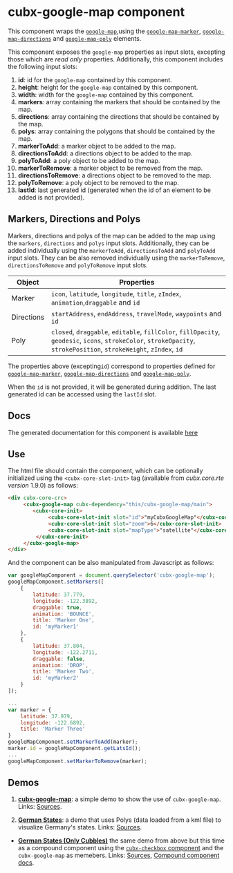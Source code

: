 # cubx-google-map component
This component wraps the [`google-map`](https://elements.polymer-project.org/elements/google-map),using the [`google-map-marker`](https://elements.polymer-project.org/elements/google-map?active=google-map-marker),
[`google-map-directions`](https://elements.polymer-project.org/elements/google-map?active=google-map-directions) and [`google-map-poly`](https://github.com/GoogleWebComponents/google-map/blob/master/google-map-poly.html) elements. 

This component exposes the `google-map` properties as input slots, excepting those which are _read only_ properties. Additionally,
this component includes the following input slots: 

1. **id**: id for the `google-map` contained by this component.
2. **height**: height for the `google-map` contained by this component.
3. **width**: width for the `google-map` contained by this component.
4. **markers**: array containing the markers that should be contained by the map.
5. **directions**: array containing the directions that should be contained by the map.
6. **polys**: array containing the polygons that should be contained by the map.
7. **markerToAdd**: a marker object to be added to the map.
8. **directionsToAdd**: a directions object to be added to the map.
9. **polyToAdd**: a poly object to be added to the map.
10. **markerToRemove**: a marker object to be removed from the map.
11. **directionsToRemove**: a directions object to be removed to the map.
12. **polyToRemove**: a poly object to be removed to the map.
13. **lastId**: last generated id (generated when the id of an element to be added is not provided).

## Markers, Directions and Polys
Markers, directions and polys of the map can be added to the map using the `markers`, `directions` and `polys` input slots. Additionally, they can be added individually using the `markerToAdd`, `directionsToAdd` and `polyToAdd` input slots. They can be also removed individually using the `markerToRemove`, `directionsToRemove` and `polyToRemove` input slots. 

| Object     | Properties                                                                                                                                                           |
|------------|----------------------------------------------------------------------------------------------------------------------------------------------------------------------|
| Marker     | `icon`, `latitude`, `longitude`, `title`, `zIndex`, `animation`,`draggable` and `id`                                                                                 |
| Directions | `startAddress`, `endAddress`, `travelMode`, `waypoints` and `id`                                                                                                     |
| Poly       | `closed`, `draggable`, `editable`, `fillColor`, `fillOpacity`, `geodesic`, `icons`, `strokeColor`, `strokeOpacity`, `strokePosition`, `strokeWeight`, `zIndex`, `id` |

The properties above (excepting`id`) correspond to properties defined for [`google-map-marker`](https://elements.polymer-project.org/elements/google-map?active=google-map-marker),
[`google-map-directions`](https://elements.polymer-project.org/elements/google-map?active=google-map-directions) and
[`google-map-poly`](https://github.com/GoogleWebComponents/google-map/blob/master/google-map-poly.html). 

When the `id` is not provided, it will be generated during addition. The last generated id can be accessed using the `lastId` slot.

## Docs
The generated documentation for this component is available [here](https://cubbles.world/sandbox/com.incowia.cubx-google-map@1.0.0-SNAPSHOT/cubx-google-map/docs/index.html)

## Use
The html file should contain the component, which can be optionally initialized using the `<cubx-core-slot-init>` tag (available from 
_cubx.core.rte version_ 1.9.0) as follows:

```html
<div cubx-core-crc>
     <cubx-google-map cubx-dependency="this/cubx-google-map/main">
        <cubx-core-init>
             <cubx-core-slot-init slot="id">"myCubxGoogleMap"</cubx-core-slot-init>
             <cubx-core-slot-init slot="zoom">6</cubx-core-slot-init>
             <cubx-core-slot-init slot="mapType">"satellite"</cubx-core-slot-init>
         </cubx-core-init>
     </cubx-google-map>
</div>
```

And the component can be also manipulated from Javascript as follows:

```javascript
var googleMapComponent = document.querySelector('cubx-google-map');
googleMapComponent.setMarkers([
	{
		latitude: 37.779,
		longitude: -122.3892,
		draggable: true,
		animation: 'BOUNCE',
		title: 'Marker One',
		id: 'myMarker1'
	},
	{
		latitude: 37.804,
		longitude: -122.2711,
		draggable: false,
		animation: 'DROP',
		title: 'Marker Two',
		id: 'myMarker2'
	}
]);

...
var marker = {
    latitude: 37.979,
    longitude: -122.6892,
    title: 'Marker Three'
}
googleMapComponent.setMarkerToAdd(marker);
marker.id = googleMapComponent.getLatsId();
...
googleMapComponent.setMarkerToRemove(marker);
```

## Demos
1. [**cubx-google-map**](https://cubbles.world/sandbox/com.incowia.cubx-google-map@1.0.0-SNAPSHOT/cubx-google-map/demo/index.html): 
a simple demo to show the use of `cubx-google-map`. Links: 
[Sources](https://github.com/iCubbles/cubx-polymer-elements/blob/master/webpackages/com.incowia.cubx-google-map/cubx-google-map/demo/index.html).

2. [**German States**](https://cubbles.world/sandbox/com.incowia.cubx-google-map@1.0.0-SNAPSHOT/cubx-google-map/germanStatesDemo/index.html): a demo that uses Polys (data loaded from a kml file) to visualize Germany's states. 
Links: [Sources](https://github.com/iCubbles/cubx-polymer-elements/blob/master/webpackages/com.incowia.cubx-google-map/cubx-google-map/germanStatesDemo/index.html).

 * [**German States (Only Cubbles)**](https://cubbles.world/sandbox/com.incowia.demo.cubx-polymer-elements-demos@0.1.0-SNAPSHOT/german-states/demo/index.html) the same demo from above but this time as a compound component using the [`cubx-checkbox` component](https://github.com/iCubbles/base-html-components) and the `cubx-google-map` as memebers. Links: [Sources](https://github.com/iCubbles/cubx-polymer-elements-demos/tree/master/webpackages/com.incowia.demo.cubx-polymer-elements-demos), [Compound component docs](https://cubbles.world/sandbox/com.incowia.demo.cubx-polymer-elements-demos@0.1.0-SNAPSHOT/german-states/docs/index.html). 
